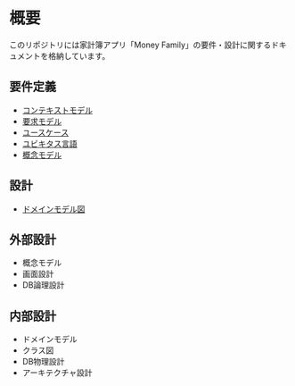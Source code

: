 # 概要
このリポジトリには家計簿アプリ「Money Family」の要件・設計に関するドキュメントを格納しています。

## 要件定義
- [コンテキストモデル](01_requirement/01_context-model.png)
- [要求モデル](01_requirement/02_requirement-model.md)
- [ユースケース](01_requirement/03_use-case.md)
- [ユビキタス言語](01_requirement/04_ubiquitous-language.md)
- [概念モデル](01_requirement/05_conceptual_model.png)

## 設計
- [ドメインモデル図](02_design/01_domain_model_design/domain_model_design.png)

## 外部設計
- 概念モデル
- 画面設計
- DB論理設計

## 内部設計
- ドメインモデル
- クラス図
- DB物理設計
- アーキテクチャ設計